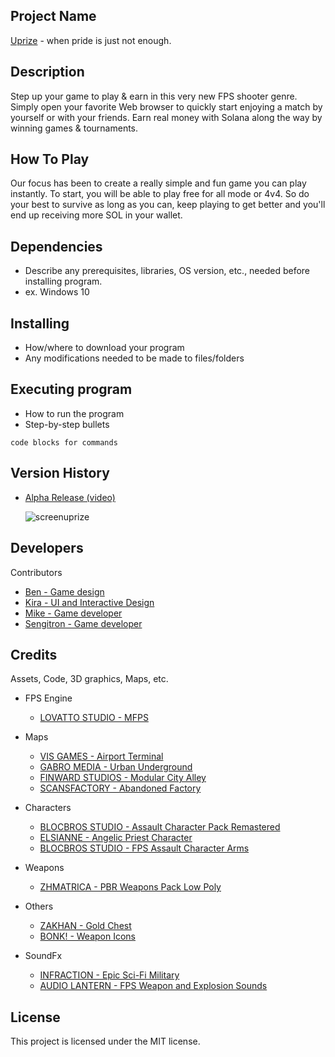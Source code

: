 ## Project Name

[Uprize](https://www.uprize.gg/) - when pride is just not enough.

## Description

Step up your game to play & earn in this very new FPS shooter genre. Simply open your favorite Web browser to quickly start enjoying a match by yourself or with your friends. Earn real money with Solana along the way by winning games & tournaments.

## How To Play

Our focus has been to create a really simple and fun game you can play instantly. To start, you will be able to play free for all mode or 4v4.  So do your best to survive as long as you can, keep playing to get better and you'll end up receiving more SOL in your wallet.

## Dependencies

* Describe any prerequisites, libraries, OS version, etc., needed before installing program.
* ex. Windows 10

## Installing

* How/where to download your program
* Any modifications needed to be made to files/folders

## Executing program

* How to run the program
* Step-by-step bullets
```
code blocks for commands
```

## Version History

* [Alpha Release (video)](https://www.youtube.com/watch?v=nPXceYvwZHg)

  ![screenuprize](https://user-images.githubusercontent.com/124345674/221411953-8656416c-fa86-4a6a-b960-4ee746984812.png)

## Developers

Contributors

* [Ben - Game design](https://www.uprize.gg)
* [Kira - UI and Interactive Design](https://www.uprize.gg)
* [Mike - Game developer](https://www.fiverr.com/mikegamedev)
* [Sengitron - Game developer](https://www.fiverr.com/sengitron)

## Credits

Assets, Code, 3D graphics, Maps, etc.
* FPS Engine
   * [LOVATTO STUDIO - MFPS](https://assetstore.unity.com/packages/templates/packs/mfps-mobile-245213)

* Maps
   * [VIS GAMES - Airport Terminal](https://assetstore.unity.com/packages/3d/environments/airport-terminal-scene-high-detail-235465)
   * [GABRO MEDIA - Urban Underground](https://assetstore.unity.com/packages/3d/environments/urban/urban-underground-64542)
   * [FINWARD STUDIOS - Modular City Alley](https://assetstore.unity.com/packages/3d/environments/urban/modular-city-alley-pack-65890)
   * [SCANSFACTORY - Abandoned Factory](https://assetstore.unity.com/packages/3d/environments/urban/hdrp-abandoned-factory-buildings-day-night-scene-164492)

* Characters
   * [BLOCBROS STUDIO - Assault Character Pack Remastered](https://assetstore.unity.com/packages/3d/characters/humanoids/humans/assault-character-pack-remastered-16771)
   * [ELSIANNE - Angelic Priest Character](https://assetstore.unity.com/packages/3d/characters/humanoids/fantasy/angelic-priest-240822)
   * [BLOCBROS STUDIO - FPS Assault Character Arms](https://assetstore.unity.com/packages/3d/first-person-assault-character-pack-17201)

* Weapons
   * [ZHMATRICA - PBR Weapons Pack Low Poly](https://assetstore.unity.com/packages/3d/props/guns/pbr-weapons-pack-low-poly-178628)

* Others
   * [ZAKHAN - Gold Chest](https://assetstore.unity.com/packages/3d/props/gold-chest-101641)
   * [BONK! - Weapon Icons](https://assetstore.unity.com/packages/2d/gui/icons/weapon-icons-ww1-ww2-modern-handcrafted-2k-194481)

* SoundFx
   * [INFRACTION - Epic Sci-Fi Military](https://www.youtube.com/watch?v=03gYvNTWShg)
   * [AUDIO LANTERN - FPS Weapon and Explosion Sounds](https://assetstore.unity.com/packages/audio/sound-fx/weapons/complete-fps-weapon-and-explosion-sounds-188486)

## License

This project is licensed under the MIT license.
